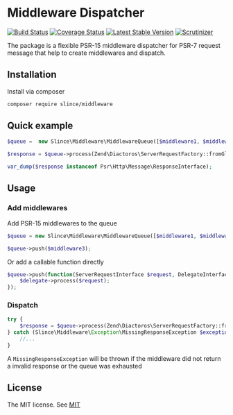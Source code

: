 ﻿# Middleware Dispatcher

[![Build Status](https://img.shields.io/travis/slince/middleware/master.svg?style=flat-square)](https://travis-ci.org/slince/middleware)
[![Coverage Status](https://img.shields.io/codecov/c/github/slince/middleware.svg?style=flat-square)](https://codecov.io/github/slince/middleware)
[![Latest Stable Version](https://img.shields.io/packagist/v/slince/middleware.svg?style=flat-square&label=stable)](https://packagist.org/packages/slince/middleware)
[![Scrutinizer](https://img.shields.io/scrutinizer/g/slince/middleware.svg?style=flat-square)](https://scrutinizer-ci.com/g/slince/middleware/?branch=master)

The package is a flexible PSR-15 middleware dispatcher for PSR-7 request message that help to create middlewares and dispatch.

## Installation

Install via composer

```bash
composer require slince/middleware
```

## Quick example

```php
$queue =  new Slince\Middleware\MiddlewareQueue([$middleware1, $middleware2]);

$response = $queue->process(Zend\Diactoros\ServerRequestFactory::fromGlobals());

var_dump($response instanceof Psr\Http\Message\ResponseInterface);
```

## Usage

### Add middlewares

Add PSR-15 middlewares to the queue

```php
$queue = new Slince\Middleware\MiddlewareQueue([$middleware1, $middleware2]);

$queue->push($middleware3);
```

Or add a callable function directly

```php
$queue->push(function(ServerRequestInterface $request, DelegateInterface $delegate){
    $delegate->process($request);
});
```

### Dispatch

```php
try {
    $response = $queue->process(Zend\Diactoros\ServerRequestFactory::fromGlobals());
} catch (Slince\Middleware\Exception\MissingResponseException $exception) {
    //...
}
```

A `MissingResponseException` will be thrown if the middleware did not return a invalid response or the queue was exhausted

## License
 
The MIT license. See [MIT](https://opensource.org/licenses/MIT)